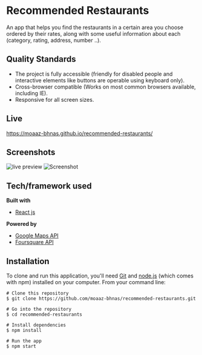 # Recommended Restaurants
An app that helps you find the restaurants in a certain area you choose ordered by their rates, along with some useful information about each (category, rating, address, number ..).

## Quality Standards
- The project is fully accessible (friendly for disabled people and interactive elements like buttons are operable using keyboard only).
- Cross-browser compatible (Works on most common browsers available, including IE).
- Responsive for all screen sizes.

## Live
https://moaaz-bhnas.github.io/recommended-restaurants/
 
## Screenshots
![live preview](https://media.giphy.com/media/2rAwoHnIIqCkHw8gP3/giphy.gif) ![Screenshot](https://i.ibb.co/vB722c2/1.png)

## Tech/framework used
<b>Built with</b>
- [React js](https://reactjs.org/)    

<b>Powered by</b>  
- [Google Maps API](https://developers.google.com/maps/documentation/)
- [Foursquare API](https://developer.foursquare.com/)

## Installation
To clone and run this application, you'll need [Git](https://git-scm.com/)  and [node.js](https://nodejs.org/en/) (which comes with npm) installed on your computer. From your command line: 
```
# Clone this repository
$ git clone https://github.com/moaaz-bhnas/recommended-restaurants.git

# Go into the repository
$ cd recommended-restaurants

# Install dependencies
$ npm install

# Run the app
$ npm start
```
